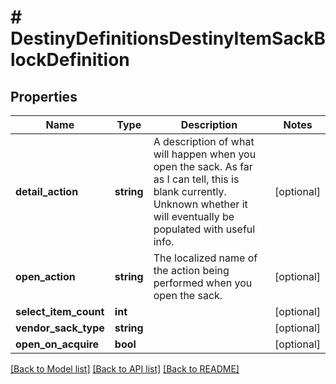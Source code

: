 # # DestinyDefinitionsDestinyItemSackBlockDefinition

## Properties

Name | Type | Description | Notes
------------ | ------------- | ------------- | -------------
**detail_action** | **string** | A description of what will happen when you open the sack. As far as I can tell, this is blank currently. Unknown whether it will eventually be populated with useful info. | [optional]
**open_action** | **string** | The localized name of the action being performed when you open the sack. | [optional]
**select_item_count** | **int** |  | [optional]
**vendor_sack_type** | **string** |  | [optional]
**open_on_acquire** | **bool** |  | [optional]

[[Back to Model list]](../../README.md#models) [[Back to API list]](../../README.md#endpoints) [[Back to README]](../../README.md)
